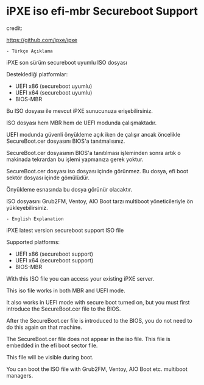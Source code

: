 # iPXE iso efi-mbr Secureboot Support

credit:

https://github.com/ipxe/ipxe

	- Türkçe Açıklama

iPXE son sürüm secureboot uyumlu ISO dosyası

Desteklediği platformlar:
- UEFI x86 (secureboot uyumlu)
- UEFI x64 (secureboot uyumlu)
- BIOS-MBR

Bu ISO dosyası ile mevcut iPXE sunucunuza erişebilirsiniz.

ISO dosyası hem MBR hem de UEFI modunda çalışmaktadır. 

UEFI modunda güvenli önyükleme açık iken de çalışır ancak öncelikle SecureBoot.cer dosyasını BIOS'a tanıtmalısınız.

SecureBoot.cer dosyasının BIOS'a tanıtılması işleminden sonra artık o makinada tekrardan bu işlemi yapmanıza gerek yoktur.

SecureBoot.cer dosyası iso dosyası içinde görünmez. Bu dosya, efi boot sektör dosyası içinde gömülüdür.

Önyükleme esnasında bu dosya görünür olacaktır.

ISO dosyasını Grub2FM, Ventoy, AIO Boot tarzı multiboot yöneticileriyle ön yükleyebilirsiniz.

	- English Explanation
  
iPXE latest version secureboot support ISO file

Supported platforms:
- UEFI x86 (secureboot support)
- UEFI x64 (secureboot support)
- BIOS-MBR

With this ISO file you can access your existing iPXE server.

This iso file works in both MBR and UEFI mode.

It also works in UEFI mode with secure boot turned on, but you must first introduce the SecureBoot.cer file to the BIOS.

After the SecureBoot.cer file is introduced to the BIOS, you do not need to do this again on that machine.

The SecureBoot.cer file does not appear in the iso file. This file is embedded in the efi boot sector file.

This file will be visible during boot.

You can boot the ISO file with Grub2FM, Ventoy, AIO Boot etc. multiboot managers.
